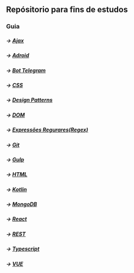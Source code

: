 ## Repósitorio para fins de estudos

### Guia

##### -> [Ajax](Ajax/)
##### -> [Adroid](Android/)
##### -> [Bot Telegram](Telegram%20Bot/)
##### -> [CSS](CSS/)
##### -> [Design Patterns](Design%20Patterns/)
##### -> [DOM](DOM/)
##### -> [Expressões Regurares(Regex)](Regex/)
##### -> [Git](Git/)
##### -> [Gulp](Gulp/)
##### -> [HTML](html/)
##### -> [Kotlin](Kotlin/)
##### -> [MongoDB](MongoDB/)
##### -> [React](React/)
##### -> [REST](REST/REST.md)
##### -> [Typescript](TypeScript/)
##### -> [VUE](VUE/)
